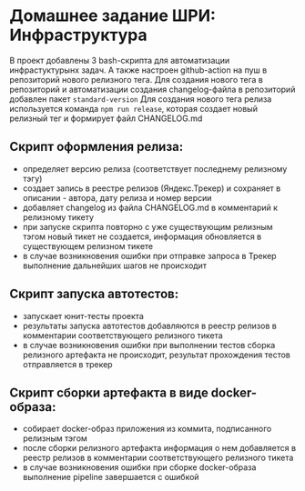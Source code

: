 # Домашнее задание ШРИ: Инфраструктура

В проект добавлены 3 bash-скрипта для автоматизации инфрастуктурынх задач. А также настроен github-action на пуш в репозиторий нового релизного тега.
Для создания нового тега в репозиторий и автоматизации создания changelog-файла в репозиторий добавлен пакет `standard-version`
Для создания нового тега релиза используется команда `npm run release`, которая создает новый релизный тег и формирует файл CHANGELOG.md

## Скрипт оформления релиза:

- определяет версию релиза (соответствует последнему релизному тэгу)
- создает запись в реестре релизов (Яндекс.Трекер) и сохраняет в описании - автора, дату релиза и номер версии
- добавляет changelog из файла CHANGELOG.md в комментарий к релизному тикету
- при запуске скрипта повторно с уже существующим релизным тэгом новый тикет не создается, информация обновляется в существующем релизном тикете
- в случае возникновения ошибки при отправке запроса в Трекер выполнение дальнейших шагов не происходит

## Скрипт запуска автотестов:

- запускает юнит-тесты проекта
- результаты запуска автотестов добавляются в реестр релизов в комментарии соответствующего релизного тикета
- в случае возникновения ошибки при выполнении тестов сборка релизного артефакта не происходит, результат прохождения тестов отправляется в трекер

## Скрипт сборки артефакта в виде docker-образа:

- собирает docker-образ приложения из коммита, подписанного релизным тэгом
- после сборки релизного артефакта информация о нем добавляется в реестр релизов в комментарии соответствующего релизного тикета
- в случае возникновения ошибки при сборке docker-образа выполнение pipeline завершается с ошибкой

